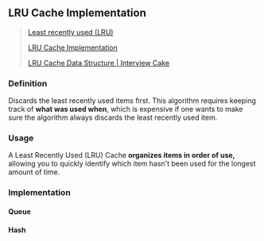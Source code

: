 ## LRU Cache Implementation

> [Least recently used (LRU)](https://en.wikipedia.org/wiki/Cache_replacement_policies#Least_recently_used_(LRU))
>
> [LRU Cache Implementation](https://www.geeksforgeeks.org/lru-cache-implementation/?ref=lbp)
>
> [LRU Cache Data Structure | Interview Cake](https://www.interviewcake.com/concept/java/lru-cache)

### Definition

Discards the least recently used items first. This algorithm requires keeping track of **what was used when**, which is expensive if one wants to make sure the algorithm always discards the least recently used item. 

### Usage

A Least Recently Used (LRU) Cache **organizes items in order of use,** allowing you to quickly identify which item hasn't been used for the longest amount of time.

### Implementation



#### Queue



#### Hash



